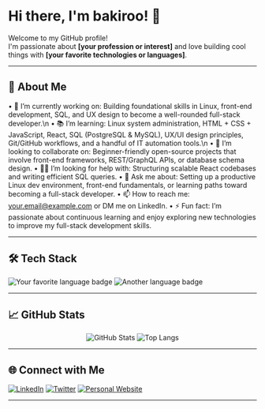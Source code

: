 # Hi there, I'm bakiroo! 👋

Welcome to my GitHub profile!  
I'm passionate about **[your profession or interest]** and love building cool things with **[your favorite technologies or languages]**.

---

## 🚀 About Me


• 🌱 I’m currently working on: Building foundational skills in Linux, front-end development, SQL, and UX design to become a well-rounded full-stack developer.\n
• 📚 I’m learning: Linux system administration, HTML + CSS + JavaScript, React, SQL (PostgreSQL & MySQL), UX/UI design principles, Git/GitHub workflows, and a handful of IT automation tools.\n
• 🤝 I’m looking to collaborate on: Beginner-friendly open-source projects that involve front-end frameworks, REST/GraphQL APIs, or database schema design.
• 🙋‍♂️ I’m looking for help with: Structuring scalable React codebases and writing efficient SQL queries.
• 💬 Ask me about: Setting up a productive Linux dev environment, front-end fundamentals, or learning paths toward becoming a full-stack developer.
• 📫 How to reach me: your.email@example.com or DM me on LinkedIn.
• ⚡ Fun fact: I’m passionate about continuous learning and enjoy exploring new technologies to improve my full-stack development skills.

---

## 🛠️ Tech Stack

![Your favorite language badge](https://img.shields.io/badge/-Language1-xxxxxx?style=flat-square&logo=Language1&logoColor=white)
![Another language badge](https://img.shields.io/badge/-Language2-xxxxxx?style=flat-square&logo=Language2&logoColor=white)
<!-- Add more badges as needed -->

---

## 📈 GitHub Stats

<p align="center">
  <img src="https://github-readme-stats.vercel.app/api?username=bakiroo&show_icons=true&theme=radical" alt="GitHub Stats" />
  <img src="https://github-readme-stats.vercel.app/api/top-langs/?username=bakiroo&layout=compact&theme=radical" alt="Top Langs" />
</p>

---

## 🌐 Connect with Me

[![LinkedIn](https://img.shields.io/badge/-LinkedIn-0077B5?style=flat-square&logo=linkedin&logoColor=white)](https://www.linkedin.com/in/your-link/)
[![Twitter](https://img.shields.io/badge/-Twitter-1DA1F2?style=flat-square&logo=twitter&logoColor=white)](https://twitter.com/your-handle)
[![Personal Website](https://img.shields.io/badge/-Website-222222?style=flat-square&logo=Google-Chrome&logoColor=white)](https://yourwebsite.com)
<!-- Add or remove social links as needed -->

---

<!--
**bakiroo/bakiroo** is a ✨ _special_ ✨ repository because its `README.md` (this file) appears on your GitHub profile.

You can edit this file to customize your profile!
-->

